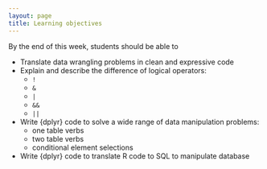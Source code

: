 ```yaml
---
layout: page
title: Learning objectives
---
```


By the end of this week, students should be able to

* Translate data wrangling problems in clean and expressive code
* Explain and describe the difference of logical operators:
  + `!`
  + `&`
  + `|`
  + `&&`
  + `||`
* Write {dplyr} code to solve a wide range of data manipulation problems:
  + one table verbs
  + two table verbs
  + conditional element selections
* Write {dplyr} code to translate R code to SQL to manipulate database
